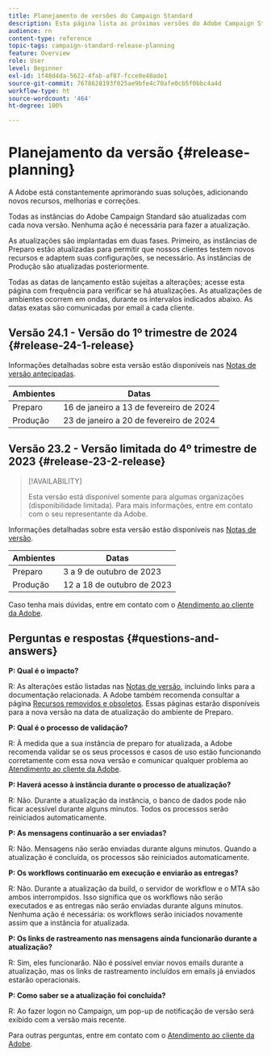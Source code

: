 ```yaml
---
title: Planejamento de versões do Campaign Standard
description: Esta página lista as próximas versões do Adobe Campaign Standard.
audience: rn
content-type: reference
topic-tags: campaign-standard-release-planning
feature: Overview
role: User
level: Beginner
exl-id: 1f48d4da-5622-4fab-af87-fcce0e40ade1
source-git-commit: 7678628193f025ae9bfe4c70afe0cb5f0bbc4a4d
workflow-type: ht
source-wordcount: '464'
ht-degree: 100%

---
```


# Planejamento da versão {#release-planning}

A Adobe está constantemente aprimorando suas soluções, adicionando novos recursos, melhorias e correções.

Todas as instâncias do Adobe Campaign Standard são atualizadas com cada nova versão. Nenhuma ação é necessária para fazer a atualização.

As atualizações são implantadas em duas fases. Primeiro, as instâncias de Preparo estão atualizadas para permitir que nossos clientes testem novos recursos e adaptem suas configurações, se necessário. As instâncias de Produção são atualizadas posteriormente.

Todas as datas de lançamento estão sujeitas a alterações; acesse esta página com frequência para verificar se há atualizações. As atualizações de ambientes ocorrem em ondas, durante os intervalos indicados abaixo. As datas exatas são comunicadas por email a cada cliente.

## Versão 24.1 - Versão do 1º trimestre de 2024 {#release-24-1-release}

Informações detalhadas sobre esta versão estão disponíveis nas [Notas de versão antecipadas](e-release-notes.md).

<table>
 <thead>
  <tr>
   <th> Ambientes </th>
   <th> Datas </th>
  </tr>
 </thead>
 <tbody>
  <tr>
   <td>Preparo </td>
   <td>16 de janeiro a 13 de fevereiro de 2024 </td>
  </tr>
  <tr>
   <td>Produção </td>
   <td>23 de janeiro a 20 de fevereiro de 2024 </td>
  </tr>
 </tbody>
</table>


## Versão 23.2 - Versão limitada do 4º trimestre de 2023 {#release-23-2-release}


>[!AVAILABILITY]
>
>Esta versão está disponível somente para algumas organizações (disponibilidade limitada). Para mais informações, entre em contato com o seu representante da Adobe.

Informações detalhadas sobre esta versão estão disponíveis nas [Notas de versão](release-notes.md).

<table>
 <thead>
  <tr>
   <th> Ambientes </th>
   <th> Datas </th>
  </tr>
 </thead>
 <tbody>
  <tr>
   <td>Preparo </td>
   <td>3 a 9 de outubro de 2023 </td>
  </tr>
  <tr>
   <td>Produção </td>
   <td>12 a 18 de outubro de 2023 </td>
  </tr>
 </tbody>
</table>

Caso tenha mais dúvidas, entre em contato com o [Atendimento ao cliente da Adobe](https://helpx.adobe.com/br/enterprise/using/support-for-experience-cloud.html).

## Perguntas e respostas {#questions-and-answers}

**P: Qual é o impacto?**

R: As alterações estão listadas nas [Notas de versão](../../rn/using/release-notes.md), incluindo links para a documentação relacionada. A Adobe também recomenda consultar a página [Recursos removidos e obsoletos](../../rn/using/deprecated-features.md). Essas páginas estarão disponíveis para a nova versão na data de atualização do ambiente de Preparo.

**P: Qual é o processo de validação?**

R: À medida que a sua instância de preparo for atualizada, a Adobe recomenda validar se os seus processos e casos de uso estão funcionando corretamente com essa nova versão e comunicar qualquer problema ao [Atendimento ao cliente da Adobe](https://helpx.adobe.com/br/enterprise/using/support-for-experience-cloud.html).

**P: Haverá acesso à instância durante o processo de atualização?**

R: Não. Durante a atualização da instância, o banco de dados pode não ficar acessível durante alguns minutos. Todos os processos serão reiniciados automaticamente.

**P: As mensagens continuarão a ser enviadas?**

R: Não. Mensagens não serão enviadas durante alguns minutos. Quando a atualização é concluída, os processos são reiniciados automaticamente.

**P: Os workflows continuarão em execução e enviarão as entregas?**

R: Não. Durante a atualização da build, o servidor de workflow e o MTA são ambos interrompidos. Isso significa que os workflows não serão executados e as entregas não serão enviadas durante alguns minutos. Nenhuma ação é necessária: os workflows serão iniciados novamente assim que a instância for atualizada.

**P: Os links de rastreamento nas mensagens ainda funcionarão durante a atualização?**

R: Sim, eles funcionarão. Não é possível enviar novos emails durante a atualização, mas os links de rastreamento incluídos em emails já enviados estarão operacionais.

**P: Como saber se a atualização foi concluída?**

R: Ao fazer logon no Campaign, um pop-up de notificação de versão será exibido com a versão mais recente.

Para outras perguntas, entre em contato com o [Atendimento ao cliente da Adobe](https://helpx.adobe.com/br/enterprise/using/support-for-experience-cloud.html).
